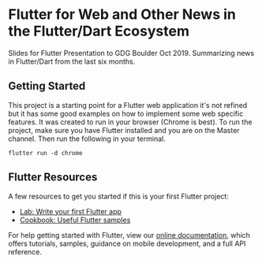 # Flutter for Web and Other News in the Flutter/Dart Ecosystem

Slides for Flutter Presentation to GDG Boulder Oct 2019. Summarizing news in Flutter/Dart from the last six months.

## Getting Started

This project is a starting point for a Flutter web application it's not refined but it has some good examples on how to implement some web specific features. It was created to run in your browser (Chrome is best). To run the project, make sure you have Flutter installed and you are on the Master channel. Then run the following in your terminal.

`flutter run -d chrome`


## Flutter Resources

A few resources to get you started if this is your first Flutter project:

- [Lab: Write your first Flutter app](https://flutter.dev/docs/get-started/codelab)
- [Cookbook: Useful Flutter samples](https://flutter.dev/docs/cookbook)

For help getting started with Flutter, view our
[online documentation](https://flutter.dev/docs), which offers tutorials,
samples, guidance on mobile development, and a full API reference.